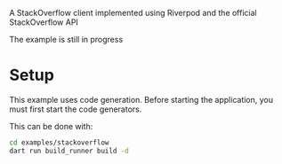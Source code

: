 A StackOverflow client implemented using Riverpod and the official StackOverflow API

The example is still in progress

# Setup

This example uses code generation.
Before starting the application, you must first start the code generators.

This can be done with:

```sh
cd examples/stackoverflow
dart run build_runner build -d
```
